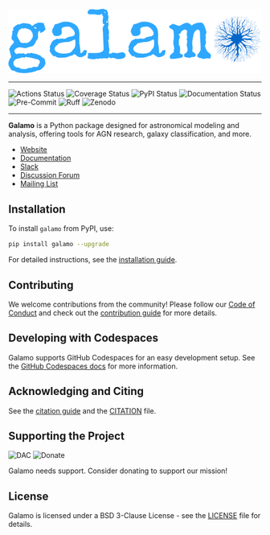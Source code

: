 ![Galamo Logo](images/galamo_main.svg)


----

![Actions Status](https://github.com/galamo-org/galamo/actions/workflows/ci.yml/badge.svg)
![Coverage Status](https://codecov.io/gh/galamo-org/galamo/branch/main/graph/badge.svg)
![PyPI Status](https://img.shields.io/pypi/v/galamo.svg)
![Documentation Status](https://img.shields.io/readthedocs/galamo/latest.svg?logo=read%20the%20docs&logoColor=white&label=Docs&version=stable)
![Pre-Commit](https://img.shields.io/badge/pre--commit-enabled-brightgreen?logo=pre-commit&logoColor=white)
![Ruff](https://img.shields.io/endpoint?url=https://raw.githubusercontent.com/astral-sh/ruff/main/assets/badge/v2.json)
![Zenodo](https://zenodo.org/badge/DOI/10.5281/zenodo.xxxxxx.svg)

----

**Galamo** is a Python package designed for astronomical modeling and analysis, offering tools for AGN research, galaxy classification, and more.

- [Website](https://www.galamo.org)
- [Documentation](https://docs.galamo.org/)
- [Slack](https://galamo.slack.com/)
- [Discussion Forum](https://community.galamo.org/)
- [Mailing List](https://mail.python.org/mailman/listinfo/galamo)

## Installation

To install `galamo` from PyPI, use:

```bash
pip install galamo --upgrade
```

For detailed instructions, see the [installation guide](https://docs.galamo.org/en/stable/install.html).

## Contributing

We welcome contributions from the community! Please follow our [Code of Conduct](https://www.galamo.org/about#codeofconduct) and check out the [contribution guide](https://www.galamo.org/contribute.html) for more details.

## Developing with Codespaces

Galamo supports GitHub Codespaces for an easy development setup. See the [GitHub Codespaces docs](https://docs.github.com/en/codespaces) for more information.

## Acknowledging and Citing

See the [citation guide](https://www.galamo.org/acknowledging.html) and the [CITATION](https://github.com/your-org/galamo/blob/main/CITATION) file.

## Supporting the Project

![DAC](https://img.shields.io/badge/powered%20by-NumFOCUS-orange.svg?style=flat&colorA=E1523D&colorB=007D8A)
![Donate](https://img.shields.io/badge/Donate-to%20Galamo-brightgreen.svg)

Galamo needs support. Consider donating to support our mission!

## License

Galamo is licensed under a BSD 3-Clause License - see the [LICENSE](LICENSE) file for details.
